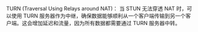 TURN (Traversal Using Relays around NAT)：
当 STUN 无法穿透 NAT 时，可以使用 TURN 服务器作为中继，确保数据能够顺利从一个客户端传输到另一个客户端。这会增加延迟和流量，因为所有数据都需要通过 TURN 服务器中转。